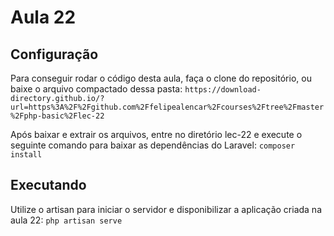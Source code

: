 # Aula 22
## Configuração
Para conseguir rodar o código desta aula, faça o clone do repositório, ou baixe o arquivo compactado dessa pasta:
```https://download-directory.github.io/?url=https%3A%2F%2Fgithub.com%2Ffelipealencar%2Fcourses%2Ftree%2Fmaster%2Fphp-basic%2Flec-22```

Após baixar e extrair os arquivos, entre no diretório lec-22 e execute o seguinte comando para baixar as dependências do Laravel:
```composer install```

## Executando
Utilize o artisan para iniciar o servidor e disponibilizar a aplicação criada na aula 22:
```php artisan serve``` 

